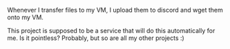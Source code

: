Whenever I transfer files to my VM, I upload them to discord and wget them onto my VM.

This project is supposed to be a service that will do this automatically for me. Is it pointless? Probably, but so are all my other projects :)